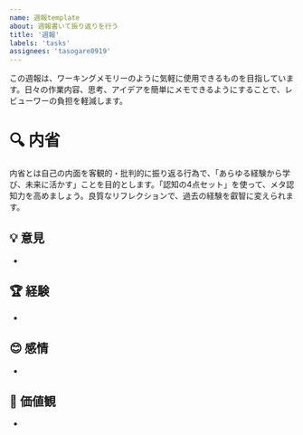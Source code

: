 ```yaml
---
name: 週報template
about: 週報書いて振り返りを行う
title: '週報'
labels: 'tasks' 
assignees: 'tasogare0919'
---
```


この週報は、ワーキングメモリーのように気軽に使用できるものを目指しています。日々の作業内容、思考、アイデアを簡単にメモできるようにすることで、レビューワーの負担を軽減します。

# 🔍 内省
内省とは自己の内面を客観的・批判的に振り返る行為で、「あらゆる経験から学び、未来に活かす」ことを目的とします。「認知の4点セット」を使って、メタ認知力を高めましょう。良質なリフレクションで、過去の経験を叡智に変えられます。

## 💡 意見
- 

## 🏆 経験
- 

## 😊 感情
- 

## 🌟 価値観
- 


